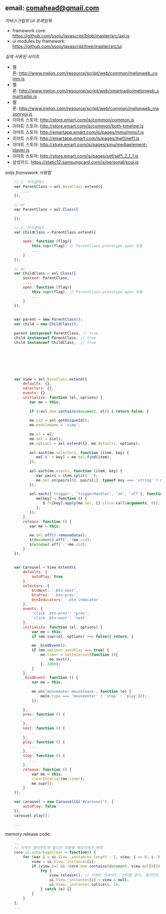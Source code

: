 
## email: comahead@gmail.com

*자바스크립트 UI 프레임웍*

- framework core: https://github.com/ssoju/javascript/blob/master/src/axl.js
- ui modules by framework: https://github.com/ssoju/javascript/tree/master/src/ui

*실제 사용된 사이트*
- 멜론: http://www.melon.com/resource/script/web/common/melonweb_comm.js
- 멜론: http://www.melon.com/resource/script/web/smartradio/melonweb_smartradio.js
- 멜론: http://www.melon.com/resource/script/web/common/melonweb_masonryui.js
- 이마트 스토아: http://store.emart.com/js/common/common.js
- 이마트 스토아: http://store.emart.com/js/common/both-timeline.js
- 이마트 스토아: http://emartapp.emart.com/js/pages/mmu/mmu1.js
- 이마트 스토아: http://emartapp.emart.com/js/pages/mef/mef1.js
- 이마트 스토아: http://store.emart.com/js/pages/smu/mediaelement-player.js
- 이마트 스토아: http://store.emart.com/js/pages/sef/sef1_2_1_1.js
- 삼성카드: https://static12.samsungcard.com/js/personal/scui.js

*axljs framework 사용법*

```javascript
    // 1. 부모클래스
    var ParentClass = axl.BaseClass.extend({
        ...
    });
    
    // or
    var ParentClass = axl.Class({
        ...
    });

    // 2. 자식클래스
    var ChildClass = ParentClass.extend({
        ...,
        open: function (flag){
            this.supr(flag); // ParentClass.prototype.open 호출
            ...
        }
    });
    
    // or
    var ChildClass = axl.Class({
        $extend: ParentClass,
        ...,
        open: function (flag){
            this.supr(flag); // ParentClass.prototype.open 호출
            ...
        }
    });    
    
    
    var parent = new ParentClass();
    var child = new ChildClass();
    
    parent instanceof ParentClass; // true
    child instanceof ParentClass; // true
    child instanceof ChildClass;  // true
    
    
    
    
    
    
    
    var View = axl.BaseClass.extend({
        defaults: {},
        selectors: {},
        events: {},
        initialize: function (el, oprions) {
           var me = this;
           
           if (!axl.dom.contains(document, el)) { return false; }
           
           me.uid = axl.getUniqueId();
           me.moduleName = 'view';
           
           me.el = el;
           me.$el = $(el);
           me.options = axl.extend({}, me.defaults, options);
           
           axl.each(me.selectors, function (item, key) {
              me['$' + key] = me.$el.find(item);    
           });
           
           axl.each(me.events, function (item, key) {
              var pairs = item.split(' ');
              me.$el.on(pairs[0], pairs[1], typeof key === 'string' ? me[key] : key);
           });
           
           axl.each(['trigger', 'triggerHandler', 'on', 'off'], function (item, key) {
              me[key] = function () {
                 $.fn[key].apply(me.$el, [].slice.call(arguments, 0));
              };
           });
        },
        release: function () {
           var me = this;
           
           me.$el.off().removeData();
           $(document).off('.'+me.uid);
           $(window).off('.'+me.uid);
        }
    });
    
    
    var Carousel = View.extend({
        defaults: {
            autoPlay: true
        },
        selectors: {
            btnNext: '.btn-next',
            btnPrev: '.btn-prev',
            btnIndicators: '.btn-indocator'
        },
        events: {
            'click .btn-prev': 'prev',
            'click .btn-next': 'next'
        },
        initialize: function (el, options) {
            var me = this;
            if (me.supr(el, options) === false){ return; }
            
            me._bindEvent();
            if (me.options.autoPlay === true) {
                me.timer = setInterval(function (){
                    me.next();
                }, 1000);
            }
        },
        _bindEvent: function () {
            var me = this;
            
            me.on('mouseenter mouseleave', function (e) {
                me[e.type === 'mouseenter' ? 'stop' : 'play']();
            });
            
        },
        prev: function () {
           ...
        },
        next: function () {
           ...
        },
        play: function () {
           ...
        },
        stop: function () {
           ...
        },
        release: function () {
            var me = this;
            clearInterval(me.timer);
            me.supr();
        }
    });
    
    var carousel = new Carousel($('#carousel'), {
        autoPlay: false
    });
    carousel.play();
    
    ...
```

memory release code: 
```javascript
    ...
    // 삭제된 엘리먼트에 빌드된 모듈을 메모리에서 해제
    core.ui.uiGarbageClear = function() {
        for (var i = ui.View._instances.length - 1, view; i >= 0; i--) {
            view = ui.View._instances[i];
            if (view.$el && !core.dom.contains(document, view.$el[0])) { // DOM에서 삭제여부 체크
                try {
                    view.release(); // 이벤트 언바인드, 인터벌 중지, 엘리먼트 참조 null 처리 등등 
                    ui.View._instances[i] = view = null;
                    ui.View._instances.splice(i, 1);
                } catch (e) {}
            }
        }
    };
    ...
```

